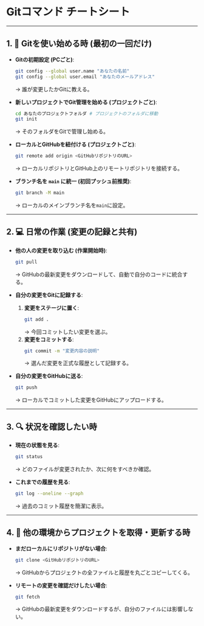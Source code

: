 # Gitコマンド チートシート

---

## 1. 🚀 Gitを使い始める時 (最初の一回だけ)

* **Gitの初期設定 (PCごと)**:
    ```bash
    git config --global user.name "あなたの名前"
    git config --global user.email "あなたのメールアドレス"
    ```
    → 誰が変更したかGitに教える。

* **新しいプロジェクトでGit管理を始める (プロジェクトごと)**:
    ```bash
    cd あなたのプロジェクトフォルダ # プロジェクトのフォルダに移動
    git init
    ```
    → そのフォルダをGitで管理し始める。

* **ローカルとGitHubを紐付ける (プロジェクトごと)**:
    ```bash
    git remote add origin <GitHubリポジトリのURL>
    ```
    → ローカルリポジトリとGitHub上のリモートリポジトリを接続する。

* **ブランチ名を `main` に統一 (初回プッシュ前推奨)**:
    ```bash
    git branch -M main
    ```
    → ローカルのメインブランチ名を`main`に設定。

---

## 2. 💻 日常の作業 (変更の記録と共有)

* **他の人の変更を取り込む (作業開始時)**:
    ```bash
    git pull
    ```
    → GitHubの最新変更をダウンロードして、自動で自分のコードに統合する。

* **自分の変更をGitに記録する**:
    1.  **変更をステージに置く**:
        ```bash
        git add .
        ```
        → 今回コミットしたい変更を選ぶ。
    2.  **変更をコミットする**:
        ```bash
        git commit -m "変更内容の説明"
        ```
        → 選んだ変更を正式な履歴として記録する。

* **自分の変更をGitHubに送る**:
    ```bash
    git push
    ```
    → ローカルでコミットした変更をGitHubにアップロードする。

---

## 3. 🔍 状況を確認したい時

* **現在の状態を見る**:
    ```bash
    git status
    ```
    → どのファイルが変更されたか、次に何をすべきか確認。

* **これまでの履歴を見る**:
    ```bash
    git log --oneline --graph
    ```
    → 過去のコミット履歴を簡潔に表示。

---

## 4. 🔄 他の環境からプロジェクトを取得・更新する時

* **まだローカルにリポジトリがない場合**:
    ```bash
    git clone <GitHubリポジトリのURL>
    ```
    → GitHubからプロジェクトの全ファイルと履歴を丸ごとコピーしてくる。

* **リモートの変更を確認だけしたい場合**:
    ```bash
    git fetch
    ```
    → GitHubの最新変更をダウンロードするが、自分のファイルには影響しない。